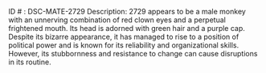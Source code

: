ID # : DSC-MATE-2729
Description: 2729 appears to be a male monkey with an unnerving combination of red clown eyes and a perpetual frightened mouth. Its head is adorned with green hair and a purple cap. Despite its bizarre appearance, it has managed to rise to a position of political power and is known for its reliability and organizational skills. However, its stubbornness and resistance to change can cause disruptions in its routine.
